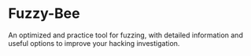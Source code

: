 # Fuzzy-Bee
An optimized and practice tool for fuzzing, with detailed information and useful options to improve your hacking investigation.
